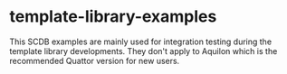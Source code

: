 template-library-examples
=========================

This SCDB examples are mainly used for integration testing during the template library
developments. They don't apply to Aquilon which is the recommended Quattor version for
new users.
